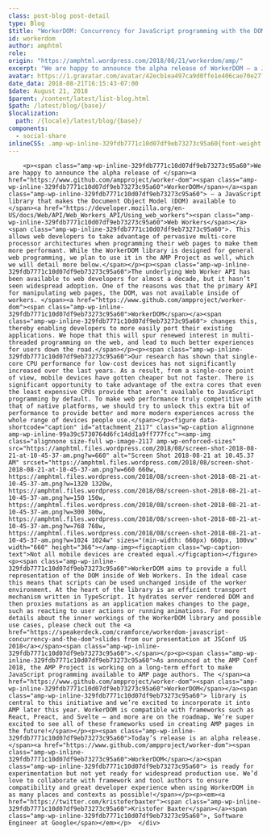 ```yaml
---
class: post-blog post-detail
type: Blog
$title: "WorkerDOM: Concurrency for JavaScript programming with the DOM"
id: workerdom
author: amphtml
role: 
origin: "https://amphtml.wordpress.com/2018/08/21/workerdom/amp/"
excerpt: "We are happy to announce the alpha release of WorkerDOM – a JavaScript library that makes the Document Object Model (DOM) available to Web Workers. This allows web developers to take advantage of pervasive multi-core processor architectures when programming their web pages to make them more performant. While the WorkerDOM library is designed for general [&#8230;]"
avatar: https://1.gravatar.com/avatar/42ecb1ea497ca9d0ffe1e406cae70e27?s=96&d=identicon&r=G
date_data: 2018-08-21T16:15:43-07:00
$date: August 21, 2018
$parent: /content/latest/list-blog.html
$path: /latest/blog/{base}/
$localization:
  path: /{locale}/latest/blog/{base}/
components:
  - social-share
inlineCSS: .amp-wp-inline-329fdb7771c10d07df9eb73273c95a60{font-weight:400;}.amp-wp-inline-99a39c5730764d6fc14dd1a9ff777fcc{max-width:1660px;}
---
```


<div class="amp-wp-article-content">

		<p><span class="amp-wp-inline-329fdb7771c10d07df9eb73273c95a60">We are happy to announce the alpha release of </span><a href="https://www.github.com/ampproject/worker-dom"><span class="amp-wp-inline-329fdb7771c10d07df9eb73273c95a60">WorkerDOM</span></a><span class="amp-wp-inline-329fdb7771c10d07df9eb73273c95a60"> – a JavaScript library that makes the Document Object Model (DOM) available to </span><a href="https://developer.mozilla.org/en-US/docs/Web/API/Web_Workers_API/Using_web_workers"><span class="amp-wp-inline-329fdb7771c10d07df9eb73273c95a60">Web Workers</span></a><span class="amp-wp-inline-329fdb7771c10d07df9eb73273c95a60">. This allows web developers to take advantage of pervasive multi-core processor architectures when programming their web pages to make them more performant. While the WorkerDOM library is designed for general web programming, we plan to use it in the AMP Project as well, which we will detail more below.</span></p><p><span class="amp-wp-inline-329fdb7771c10d07df9eb73273c95a60">The underlying Web Worker API has been available to web developers for almost a decade, but it hasn’t seen widespread adoption. One of the reasons was that the primary API for manipulating web pages, the DOM, was not available inside of workers. </span><a href="https://www.github.com/ampproject/worker-dom"><span class="amp-wp-inline-329fdb7771c10d07df9eb73273c95a60">WorkerDOM</span></a><span class="amp-wp-inline-329fdb7771c10d07df9eb73273c95a60"> changes this, thereby enabling developers to more easily port their existing applications. We hope that this will spur renewed interest in multi-threaded programming on the web, and lead to much better experiences for users down the road.</span></p><p><span class="amp-wp-inline-329fdb7771c10d07df9eb73273c95a60">Our research has shown that single-core CPU performance for low-cost devices has not significantly increased over the last years. As a result, from a single-core point of view, mobile devices have gotten cheaper but not faster. There is significant opportunity to take advantage of the extra cores that even the least expensive CPUs provide that aren’t available to JavaScript programming by default. To make web performance truly competitive with that of native platforms, we should try to unlock this extra bit of performance to provide better and more modern experiences across the whole range of devices people use.</span></p><figure data-shortcode="caption" id="attachment_2117" class="wp-caption alignnone amp-wp-inline-99a39c5730764d6fc14dd1a9ff777fcc"><amp-img class="alignnone size-full wp-image-2117 amp-wp-enforced-sizes" src="https://amphtml.files.wordpress.com/2018/08/screen-shot-2018-08-21-at-10-45-37-am.png?w=660" alt="Screen Shot 2018-08-21 at 10.45.37 AM" srcset="https://amphtml.files.wordpress.com/2018/08/screen-shot-2018-08-21-at-10-45-37-am.png?w=660 660w, https://amphtml.files.wordpress.com/2018/08/screen-shot-2018-08-21-at-10-45-37-am.png?w=1320 1320w, https://amphtml.files.wordpress.com/2018/08/screen-shot-2018-08-21-at-10-45-37-am.png?w=150 150w, https://amphtml.files.wordpress.com/2018/08/screen-shot-2018-08-21-at-10-45-37-am.png?w=300 300w, https://amphtml.files.wordpress.com/2018/08/screen-shot-2018-08-21-at-10-45-37-am.png?w=768 768w, https://amphtml.files.wordpress.com/2018/08/screen-shot-2018-08-21-at-10-45-37-am.png?w=1024 1024w" sizes="(min-width: 660px) 660px, 100vw" width="660" height="366"></amp-img><figcaption class="wp-caption-text">Not all mobile devices are created equal.</figcaption></figure><p><span class="amp-wp-inline-329fdb7771c10d07df9eb73273c95a60">WorkerDOM aims to provide a full representation of the DOM inside of Web Workers. In the ideal case this means that scripts can be used unchanged inside of the worker environment. At the heart of the library is an efficient transport mechanism written in TypeScript. It hydrates server rendered DOM and then proxies mutations as an application makes changes to the page, such as reacting to user actions or running animations. For more details about the inner workings of the WorkerDOM library and possible use cases, please check out the <a href="https://speakerdeck.com/cramforce/workerdom-javascript-concurrency-and-the-dom">slides from our presentation at JSConf US 2018</a></span><span class="amp-wp-inline-329fdb7771c10d07df9eb73273c95a60">.</span></p><p><span class="amp-wp-inline-329fdb7771c10d07df9eb73273c95a60">As announced at the AMP Conf 2018, the AMP Project is working on a long-term effort to make JavaScript programming available to AMP page authors. The </span><a href="https://www.github.com/ampproject/worker-dom"><span class="amp-wp-inline-329fdb7771c10d07df9eb73273c95a60">WorkerDOM</span></a><span class="amp-wp-inline-329fdb7771c10d07df9eb73273c95a60"> library is central to this initiative and we’re excited to incorporate it into AMP later this year. WorkerDOM is compatible with frameworks such as React, Preact, and Svelte — and more are on the roadmap. We’re super excited to see all of these frameworks used in creating AMP pages in the future!</span></p><p><span class="amp-wp-inline-329fdb7771c10d07df9eb73273c95a60">Today’s release is an alpha release. </span><a href="https://www.github.com/ampproject/worker-dom"><span class="amp-wp-inline-329fdb7771c10d07df9eb73273c95a60">WorkerDOM</span></a><span class="amp-wp-inline-329fdb7771c10d07df9eb73273c95a60"> is ready for experimentation but not yet ready for widespread production use. We’d love to collaborate with framework and tool authors to ensure compatibility and great developer experience when using WorkerDOM in as many places and contexts as possible!</span></p><p><em><a href="https://twitter.com/kristoferbaxter"><span class="amp-wp-inline-329fdb7771c10d07df9eb73273c95a60">Kristofer Baxter</span></a><span class="amp-wp-inline-329fdb7771c10d07df9eb73273c95a60">, Software Engineer at Google</span></em></p>	</div>

	

</div>

